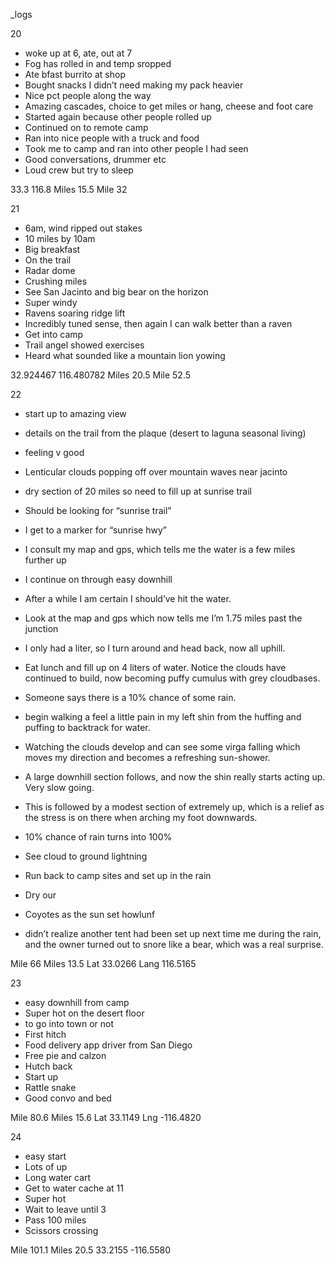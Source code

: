 _logs

20

- woke up at 6, ate, out at 7
- Fog has rolled in and temp sropped
- Ate bfast burrito at shop
- Bought snacks I didn’t need making my pack heavier
- Nice pct people along the way
- Amazing cascades, choice to get miles or hang, cheese and foot care
- Started again because other people rolled up
- Continued on to remote camp
- Ran into nice people with a truck and food
- Took me to camp and ran into other people I had seen
- Good conversations, drummer etc
- Loud crew but try to sleep

33.3
116.8
Miles 15.5
Mile 32

21

- 6am, wind ripped out stakes
- 10 miles by 10am
- Big breakfast
- On the trail
- Radar dome
- Crushing miles
- See San Jacinto and big bear on the horizon
- Super windy
- Ravens soaring ridge lift
- Incredibly tuned sense, then again I can walk better than a raven
- Get into camp
- Trail angel showed exercises
- Heard what sounded like a mountain lion yowing

32.924467
116.480782
Miles 20.5
Mile 52.5

22

- start up to amazing view
- details on the trail from the plaque (desert to laguna seasonal living)
- feeling v good
- Lenticular clouds popping off over mountain waves near jacinto
- dry section of 20 miles so need to fill up at sunrise trail
- Should be looking for “sunrise trail”
- I get to a marker for “sunrise hwy”
- I consult my map and gps, which tells me the water is a few miles further up
- I continue on through easy downhill
- After a while I am certain I should’ve hit the water.
- Look at the map and gps which now tells me I’m 1.75 miles past the junction
- I only had a liter, so I turn around and head back, now all uphill.
- Eat lunch and fill up on 4 liters of water. Notice the clouds have continued to build, now becoming puffy cumulus with grey cloudbases.
- Someone says there is a 10% chance of some rain.
- begin walking a feel a little pain in my left shin from the huffing and puffing to backtrack for water.
- Watching the clouds develop and can see some virga falling which moves my direction and becomes a refreshing sun-shower.
- A large downhill section follows, and now the shin really starts acting up. Very slow going.
- This is followed by a modest section of extremely up, which is a relief as the stress is on there when arching my foot downwards.
- 10% chance of rain turns into 100%
- See cloud to ground lightning
- Run back to camp sites and set up in the rain
- Dry our
- Coyotes as the sun set howlunf

- didn’t realize another tent had been set up next time me during the rain, and the owner turned out to snore like a bear, which was a real surprise.

Mile 66
Miles 13.5
Lat 33.0266
Lang 116.5165

23

- easy downhill from camp
- Super hot on the desert floor
- to go into town or not
- First hitch
- Food delivery app driver from San Diego
- Free pie and calzon
- Hutch back
- Start up
- Rattle snake
- Good convo and bed

Mile 80.6
Miles 15.6
Lat 33.1149
Lng -116.4820

24

- easy start
- Lots of up
- Long water cart
- Get to water cache at 11
- Super hot
- Wait to leave until 3
- Pass 100 miles
- Scissors crossing

Mile 101.1
Miles 20.5
33.2155
-116.5580